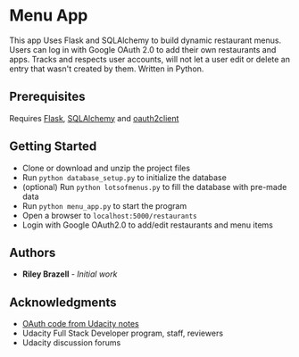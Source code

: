 # Menu App
This app Uses Flask and SQLAlchemy to build dynamic restaurant menus. Users can log in with Google OAuth 2.0 to add their own restaurants and apps. Tracks and respects user accounts, will not let a user edit or delete an entry that wasn't created by them. Written in Python.

## Prerequisites
Requires [Flask](http://flask.pocoo.org/), [SQLAlchemy](http://www.sqlalchemy.org/) and [oauth2client](https://github.com/google/oauth2client)

## Getting Started

- Clone or download and unzip the project files
- Run `python database_setup.py` to initialize the database
- (optional) Run `python lotsofmenus.py` to fill the database with pre-made data
- Run `python menu_app.py` to start the program
- Open a browser to `localhost:5000/restaurants`
- Login with Google OAuth2.0 to add/edit restaurants and menu items

## Authors

* **Riley Brazell** - *Initial work*

## Acknowledgments

* [OAuth code from Udacity notes](https://github.com/udacity/ud330/tree/master/Lesson2)
* Udacity Full Stack Developer program, staff, reviewers
* Udacity discussion forums
